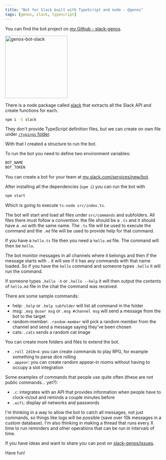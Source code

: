 ```yaml
---
title: "Bot for Slack built with TypeScript and node - @genos"
tags: [genos, slack, typescript]
---
```


You can find the bot project on [my Github - slack-genos](https://github.com/brunolm/slack-genos).

<a href="https://github.com/brunolm/slack-genos" target="_blank"><img src="https://brunolm.files.wordpress.com/2017/01/genos-bot-slack.jpg" alt="genos-bot-slack" width="200" height="200" class="alignnone size-full wp-image-623" /></a>

There is a node package called <a href="https://www.npmjs.com/package/slack" target="_blank">slack</a> that extracts all the Slack API and create functions for each.

```bash
npm i -S slack
```

They don't provide TypeScript definition files, but we can create on own file under [`/typings` folder](https://github.com/brunolm/slack-genos/blob/master/typings/slack.d.ts).

With that I created a structure to run the bot.
<!--more-->

To run the bot you need to define two environment variables:

```bash
BOT_NAME
BOT_TOKEN
```

You can create a bot for your team at [my.slack.com/services/new/bot](https://my.slack.com/services/new/bot).

After installing all the dependencies (`npm i`) you can run the bot with

```bash
npm start
```

Which is going to execute `ts-node src/index.ts`.

The bot will start and load all files under `src/commands` and subfolders. All files there must follow a convention: the file should be a `.ts` and it should have a `.md` with the same name. The `.ts` file will be used to execute the command and the `.md` file will be used to provide help for that command.

If you have a `hello.ts` file then you need a `hello.md` file. The command will then be `hello`.

The bot monitor messages in all channels where it belongs and then if the message starts with `.` it will see if it has any commands with that name loaded. So if you have the `hello` command and someone types `.hello` it will run the command.

If someone types `.hello -h` or `.hello --help` it will then output the contents of `hello.md` file in the chat the command was received.

There are some sample commands:

- help: `.help` or `.help subfolder` will list all command in the folder
- msg: `.msg @user msg` or `.msg #channel msg` will send a message from the bot to the target
- random-member: `.random-member` will pick a random member from the channel and send a message saying they've been chosen
- cats: `.cats` sends a random cat image

You can create more folders and files to extend the bot.

- `.roll 2d10+4`: you can create commands to play RPG, for example something to parse dice rolling
- `.appear`: you can create random appear-in rooms without having to occupy a slot integration

Some examples of commands that people use quite often (these are not public commands... yet?):

- `.c`: integrates with an API that provides information when people have to clock-in/out and reminds a couple minutes before
- `.wifi`: display all networks and passwords

I'm thinking in a way to allow the bot to catch all messages, not just commands, so things like logs will be possible (save over 10k messages in a custom database). I'm also thinking in making a thread that runs every X time to run reminders and other operations that can be run in intervals of time.

If you have ideas and want to share you can post on [slack-genos/issues](https://github.com/brunolm/slack-genos/issues).

Have fun!
